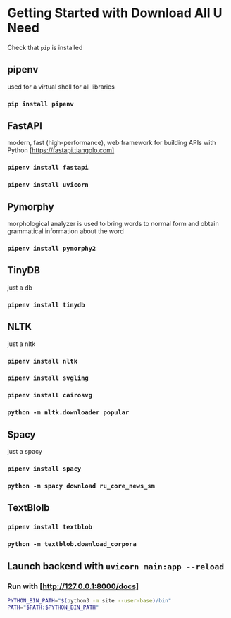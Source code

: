 # Getting Started with Download All U Need

Check that `pip` is installed

## pipenv

used for a virtual shell for all libraries

### `pip install pipenv`

## FastAPI 

modern, fast (high-performance), web framework for building APIs with Python [https://fastapi.tiangolo.com]

### `pipenv install fastapi`

### `pipenv install uvicorn`

## Pymorphy

morphological analyzer is used to bring words to normal form and obtain grammatical information about the word

### `pipenv install pymorphy2`

## TinyDB

just a db

### `pipenv install tinydb`

## NLTK

just a nltk

### `pipenv install nltk`
### `pipenv install svgling`
### `pipenv install cairosvg`
### `python -m nltk.downloader popular`

## Spacy

just a spacy

### `pipenv install spacy`
### `python -m spacy download ru_core_news_sm`

## TextBlolb

### `pipenv install textblob`
### `python -m textblob.download_corpora`

## Launch backend with `uvicorn main:app --reload`
### Run with [http://127.0.0.1:8000/docs]

```bash
PYTHON_BIN_PATH="$(python3 -m site --user-base)/bin"
PATH="$PATH:$PYTHON_BIN_PATH"
```